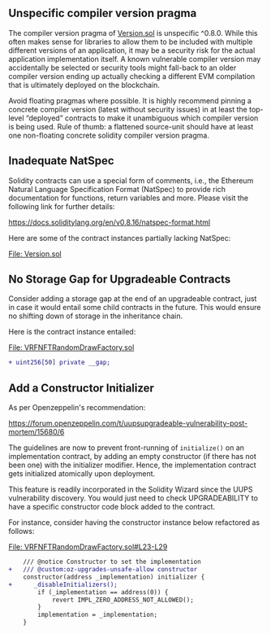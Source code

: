 ## Unspecific compiler version pragma
The compiler version pragma of [Version.sol](https://github.com/code-423n4/2022-12-forgeries/blob/main/src/utils/Version.sol) is unspecific ^0.8.0. While this often makes sense for libraries to allow them to be included with multiple different versions of an application, it may be a security risk for the actual application implementation itself. A known vulnerable compiler version may accidentally be selected or security tools might fall-back to an older compiler version ending up actually checking a different EVM compilation that is ultimately deployed on the blockchain.

Avoid floating pragmas where possible. It is highly recommend pinning a concrete compiler version (latest without security issues) in at least the top-level “deployed” contracts to make it unambiguous which compiler version is being used. Rule of thumb: a flattened source-unit should have at least one non-floating concrete solidity compiler version pragma.

## Inadequate NatSpec
Solidity contracts can use a special form of comments, i.e., the Ethereum Natural Language Specification Format (NatSpec) to provide rich documentation for functions, return variables and more. Please visit the following link for further details:

https://docs.soliditylang.org/en/v0.8.16/natspec-format.html

Here are some of the contract instances partially lacking NatSpec:

[File: Version.sol](https://github.com/code-423n4/2022-12-forgeries/blob/main/src/utils/Version.sol)

## No Storage Gap for Upgradeable Contracts
Consider adding a storage gap at the end of an upgradeable contract, just in case it would entail some child contracts in the future. This would ensure no shifting down of storage in the inheritance chain.

Here is the contract instance entailed:

[File: VRFNFTRandomDrawFactory.sol](https://github.com/code-423n4/2022-12-forgeries/blob/main/src/VRFNFTRandomDrawFactory.sol)

```diff
+ uint256[50] private __gap;
```
## Add a Constructor Initializer
As per Openzeppelin's recommendation:

https://forum.openzeppelin.com/t/uupsupgradeable-vulnerability-post-mortem/15680/6

The guidelines are now to prevent front-running of `initialize()` on an implementation contract, by adding an empty constructor (if there has not been one) with the initializer modifier. Hence, the implementation contract gets initialized atomically upon deployment.

This feature is readily incorporated in the Solidity Wizard since the UUPS vulnerability discovery. You would just need to check UPGRADEABILITY to have a specific constructor code block added to the contract. 

For instance, consider having the constructor instance below refactored as follows:

[File: VRFNFTRandomDrawFactory.sol#L23-L29](https://github.com/code-423n4/2022-12-forgeries/blob/main/src/VRFNFTRandomDrawFactory.sol#L23-L29)

```diff
    /// @notice Constructor to set the implementation
+   /// @custom:oz-upgrades-unsafe-allow constructor
    constructor(address _implementation) initializer {
+      _disableInitializers();
        if (_implementation == address(0)) {
            revert IMPL_ZERO_ADDRESS_NOT_ALLOWED();
        }
        implementation = _implementation;
    }
```